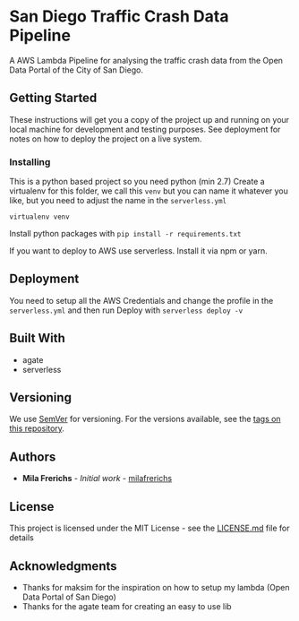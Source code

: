 # San Diego Traffic Crash Data Pipeline

A AWS Lambda Pipeline for analysing the traffic crash data from the Open Data Portal of the City of San Diego.

## Getting Started

These instructions will get you a copy of the project up and running on your local machine for development and testing purposes. See deployment for notes on how to deploy the project on a live system.

### Installing

This is a python based project so you need python (min 2.7)
Create a virtualenv for this folder, we call this `venv` but you can name it whatever you like, but you need to adjust the name in the `serverless.yml`

``
virtualenv venv
``

Install python packages with
``
pip install -r requirements.txt
``

If you want to deploy to AWS use serverless. Install it via npm or yarn.

## Deployment

You need to setup all the AWS Credentials and change the profile in the `serverless.yml` and then run 
Deploy with `serverless deploy -v`

## Built With

* agate
* serverless

## Versioning

We use [SemVer](http://semver.org/) for versioning. For the versions available, see the [tags on this repository](https://github.com/your/project/tags). 

## Authors

* **Mila Frerichs** - *Initial work* - [milafrerichs](https://github.com/milafrerichs)

## License

This project is licensed under the MIT License - see the [LICENSE.md](LICENSE.md) file for details

## Acknowledgments

* Thanks for maksim for the inspiration on how to setup my lambda (Open Data Portal of San Diego)
* Thanks for the agate team for creating an easy to use lib

